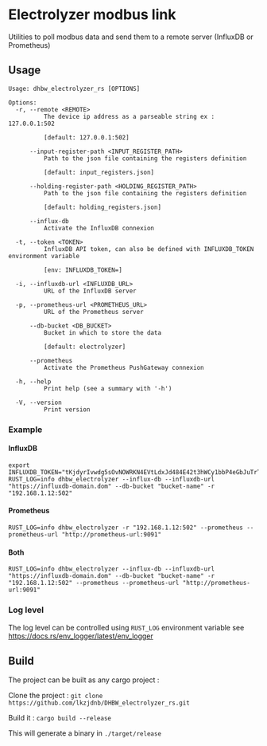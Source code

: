 # Electrolyzer modbus link

Utilities to poll modbus data and send them to a remote server (InfluxDB or Prometheus)

## Usage
```
Usage: dhbw_electrolyzer_rs [OPTIONS]

Options:
  -r, --remote <REMOTE>
          The device ip address as a parseable string ex : 127.0.0.1:502
          
          [default: 127.0.0.1:502]

      --input-register-path <INPUT_REGISTER_PATH>
          Path to the json file containing the registers definition
          
          [default: input_registers.json]

      --holding-register-path <HOLDING_REGISTER_PATH>
          Path to the json file containing the registers definition
          
          [default: holding_registers.json]

      --influx-db
          Activate the InfluxDB connexion

  -t, --token <TOKEN>
          InfluxDB API token, can also be defined with INFLUXDB_TOKEN environment variable
          
          [env: INFLUXDB_TOKEN=]

  -i, --influxdb-url <INFLUXDB_URL>
          URL of the InfluxDB server

  -p, --prometheus-url <PROMETHEUS_URL>
          URL of the Prometheus server

      --db-bucket <DB_BUCKET>
          Bucket in which to store the data
          
          [default: electrolyzer]

      --prometheus
          Activate the Prometheus PushGateway connexion

  -h, --help
          Print help (see a summary with '-h')

  -V, --version
          Print version
```

### Example
#### InfluxDB
```
export INFLUXDB_TOKEN="tKjdyrIvwdg5sOvNOWRKN4EVtLdxJd484E42t3hWCy1bbP4eGbJuTrTygJAMOpLA17hxvQL0fWIMYXLJ2EyLTb9=="
RUST_LOG=info dhbw_electrolyzer --influx-db --influxdb-url "https://influxdb-domain.dom" --db-bucket "bucket-name" -r "192.168.1.12:502"
```

#### Prometheus
```
RUST_LOG=info dhbw_electrolyzer -r "192.168.1.12:502" --prometheus --prometheus-url "http://prometheus-url:9091"
```

#### Both
```
RUST_LOG=info dhbw_electrolyzer --influx-db --influxdb-url "https://influxdb-domain.dom" --db-bucket "bucket-name" -r "192.168.1.12:502" --prometheus --prometheus-url "http://prometheus-url:9091"
```

### Log level
The log level can be controlled using `RUST_LOG` environment variable see https://docs.rs/env_logger/latest/env_logger

## Build
The project can be built as any cargo project : 

Clone the project : 
`git clone https://github.com/lkzjdnb/DHBW_electrolyzer_rs.git`

Build it : 
`cargo build --release`

This will generate a binary in `./target/release`
